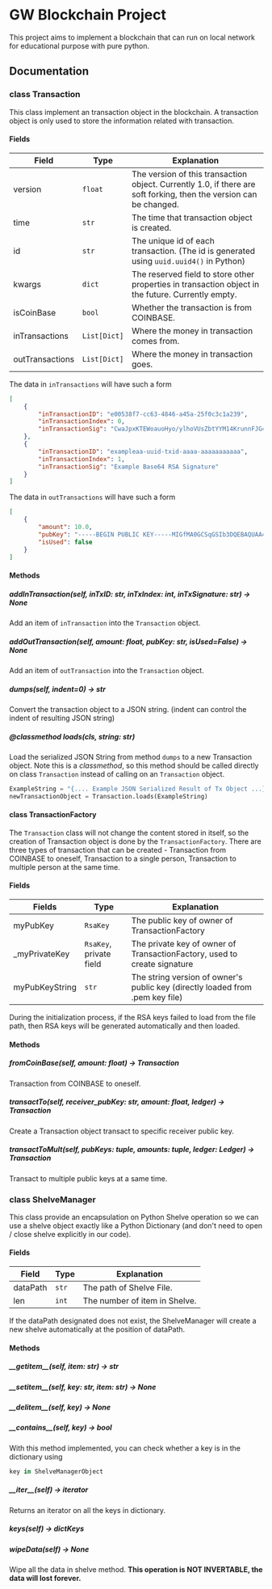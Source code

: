 # GW Blockchain Project

This project aims to implement a blockchain that can run on local network for educational purpose with pure python.

## Documentation

### class Transaction

This class implement an transaction object in the blockchain. A transaction object is only used to store the information related with transaction.

#### Fields

| Field           | Type         | Explanation                                                  |
| --------------- | ------------ | ------------------------------------------------------------ |
| version         | `float`      | The version of this transaction object. Currently 1.0, if there are soft forking, then the version can be changed. |
| time            | `str`        | The time that transaction object is created.                 |
| id              | `str`        | The unique id of each transaction. (The id is generated using `uuid.uuid4()` in Python) |
| kwargs          | `dict`       | The reserved field to store other properties in transaction object in the future. Currently empty. |
| isCoinBase      | `bool`       | Whether the transaction is from COINBASE.                    |
| inTransactions  | `List[Dict]` | Where the money in transaction comes from.                   |
| outTransactions | `List[Dict]` | Where the money in transaction goes.                         |

The data in `inTransactions` will have such a form

```json
[
    {
        "inTransactionID": "e00538f7-cc63-4846-a45a-25f0c3c1a239",
        "inTransactionIndex": 0,
        "inTransactionSig": "CwaJpxKTEWoauoHyo/ylhoVUsZbtYYM14KrunnFJG43GmyijEdVAXxdBqi6ly3zi0JWNKvOsaxhf3kn0Ki3BHZvVQnC9M03O64/ZeW9snS9VlXX+xReaevH4FMC7ozMX4RpeBo1X/uFo/CTXcv51mOMzYfrD/jRlLFPpXbCTBcY="
    },
    {
        "inTransactionID": "exampleaa-uuid-txid-aaaa-aaaaaaaaaaa",
        "inTransactionIndex": 1,
        "inTransactionSig": "Example Base64 RSA Signature"
    }
]
```

The data in `outTransactions` will have such a form

```json
[
    {
        "amount": 10.0,
        "pubKey": "-----BEGIN PUBLIC KEY-----MIGfMA0GCSqGSIb3DQEBAQUAA4GNADCBiQKBgQC2vrvtk/Rl8OaSsG+IwyvtQs6BrC6pkMkHM8lkX9jQAN8YmX1we5mCBbqykvMfp81XWjktk4P2EiYFqHwPxv2auk1A5B1WOoZaJLByZsufNo2mp/upgMVUDwi/SRopgNWHDtKqqOHo0ljIYyfh1GVxl4qHmKejB4lJ3TTdEdJKCwIDAQAB-----END PUBLIC KEY-----",
        "isUsed": false
    }
]
```

#### Methods

##### addInTransaction(self, inTxID: str, inTxIndex: int, inTxSignature: str) -> None

Add an item of `inTransaction` into the `Transaction` object.

##### addOutTransaction(self, amount: float, pubKey: str, isUsed=False) -> None

Add an item of `outTransaction` into the `Transaction` object.

##### dumps(self, indent=0) -> str

Convert the transaction object to a JSON string. (indent can control the indent of resulting JSON string)

##### @classmethod loads(cls, string: str)

Load the serialized JSON String from method `dumps` to a new Transaction object. Note this is a *classmethod*, so this method should be called directly on class `Transaction` instead of calling on an `Transaction` object.

```python
ExampleString = "{.... Example JSON Serialized Result of Tx Object ...}"
newTransactionObject = Transaction.loads(ExampleString)
```



#### class TransactionFactory

The `Transaction` class will not change the content stored in itself, so the creation of Transaction object is done by the `TransactionFactory`. There are three types of transaction that can be created - Transaction from COINBASE to oneself, Transaction to a single person, Transaction to multiple person at the same time.

#### Fields

| Fields         | Type                    | Explanation                                                  |
| -------------- | ----------------------- | ------------------------------------------------------------ |
| myPubKey       | `RsaKey`                | The public key of owner of TransactionFactory                |
| _myPrivateKey  | `RsaKey`, private field | The private key of owner of TransactionFactory, used to create signature |
| myPubKeyString | `str`                   | The string version of owner's public key (directly loaded from .pem key file) |

During the initialization process, if the RSA keys failed to load from the file path, then RSA keys will be generated automatically and then loaded.

#### Methods

##### fromCoinBase(self, amount: float) -> Transaction

Transaction from COINBASE to oneself.

##### transactTo(self, receiver_pubKey: str, amount: float, ledger) -> Transaction

Create a Transaction object transact to specific receiver public key.

##### transactToMult(self, pubKeys: tuple, amounts: tuple, ledger: Ledger) -> Transaction

Transact to multiple public keys at a same time.



### class ShelveManager

This class provide an encapsulation on Python Shelve operation so we can use a shelve object exactly like a Python Dictionary (and don't need to open / close shelve explicitly in our code).

#### Fields

| Field    | Type  | Explanation                   |
| -------- | ----- | ----------------------------- |
| dataPath | `str` | The path of Shelve File.      |
| len      | `int` | The number of item in Shelve. |

If the dataPath designated does not exist, the ShelveManager will create a new shelve automatically at the position of dataPath.

#### Methods

##### \_\_getitem\_\_(self, item: str) -> str

##### \_\_setitem\_\_(self, key: str, item: str) -> None

##### \_\_delitem\_\_(self, key) -> None

##### \_\_contains\_\_(self, key) -> bool

With this method implemented, you can check whether a key is in the dictionary using

```python
key in ShelveManagerObject
```

##### \_\_iter\_\_(self) -> iterator

Returns an iterator on all the keys in dictionary.

##### keys(self) -> dictKeys

##### wipeData(self) -> None

Wipe all the data in shelve method. **This operation is NOT INVERTABLE, the data will lost forever.**

